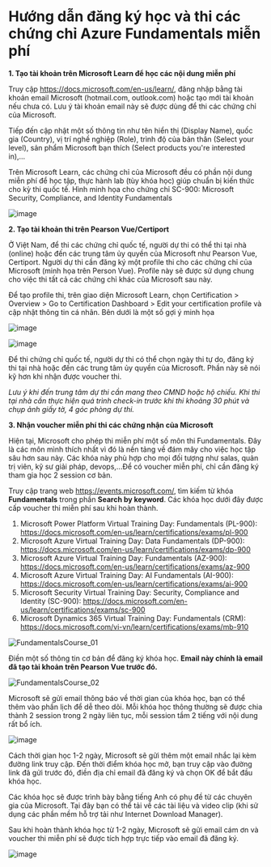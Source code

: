 # Hướng dẫn đăng ký học và thi các chứng chỉ Azure Fundamentals miễn phí 

**1. Tạo tài khoản trên Microsoft Learn để học các nội dung miễn phí**

Truy cập https://docs.microsoft.com/en-us/learn/, đăng nhập bằng tài khoản email Microsoft (hotmail.com, outlook.com) hoặc tạo mới tài khoản nếu chưa có. Lưu ý tài khoản email này sẽ được dùng để thi các chứng chỉ của Microsoft. 

Tiếp đến cập nhật một số thông tin như tên hiển thị (Display Name), quốc gia (Country), vị trí nghề nghiệp (Role), trình độ của bản thân (Select your level), sản phẩm Microsoft bạn thích (Select products you're interested in),...

Trên Microsoft Learn, các chứng chỉ của Microsoft đều có phần nội dung miễn phí để học tập, thực hành lab (tùy khóa học) giúp chuẩn bị kiến thức cho kỳ thi quốc tế. Hình minh họa cho chứng chỉ SC-900: Microsoft Security, Compliance, and Identity Fundamentals

![image](https://user-images.githubusercontent.com/102139186/160832058-9492dc02-39d1-4214-9cf2-bc1611f25533.png)




**2. Tạo tài khoản thi trên Pearson Vue/Certiport**

Ở Việt Nam, để thi các chứng chỉ quốc tế, người dự thi có thể thi tại nhà (online) hoặc đến các trung tâm ủy quyền của Microsoft như Pearson Vue, Certiport. Người dự thi cần đăng ký một profile thi cho các chứng chỉ của Microsoft (minh họa trên Person Vue). Profile này sẽ được sử dụng chung cho việc thi tất cả các chứng chỉ khác của Microsoft sau này. 

Để tạo profile thi, trên giao diện Microsoft Learn, chọn Certification > Overview > Go to Certification Dashboard > Edit your certification profile và cập nhật thông tin cá nhân. Bên dưới là một số gợi ý minh họa

![image](https://user-images.githubusercontent.com/102139186/160832614-78b58ac8-8c3a-4655-9e32-f4eaacd46561.png)

![image](https://user-images.githubusercontent.com/102139186/160860032-e2cf073a-b3b0-4b90-b531-a09cd9e1da9c.png)


Để thi chứng chỉ quốc tế, người dự thi có thể chọn ngày thi tự do, đăng ký thi tại nhà hoặc đến các trung tâm ủy quyền của Microsoft. Phần này sẽ nói kỹ hơn khi nhận được voucher thi.

*Lưu ý khi đến trung tâm dự thi cần mang theo CMND hoặc hộ chiếu. Khi thi tại nhà cần thực hiện quá trình check-in trước khi thi khoảng 30 phút và chụp ảnh giấy tờ, 4 góc phòng dự thi.*


**3. Nhận voucher miễn phí thi các chứng nhận của Microsoft**

Hiện tại, Microsoft cho phép thi miễn phí một số môn thi Fundamentals. Đây là các môn mình thích nhất vì đó là nền tảng về đám mây cho việc học tập sâu hơn sau này. Các khóa này phù hợp cho mọi đối tượng như salas, quản trị viên, kỹ sư giải pháp, devops,...Để có voucher miễn phí, chỉ cần đăng ký tham gia học 2 session cơ bản. 

Truy cập trang web https://events.microsoft.com/, tìm kiếm từ khóa **Fundamentals** trong phần **Search by keyword**. Các khóa học dưới đây được cấp voucher thi miễn phí sau khi hoàn thành.
1. Microsoft Power Platform Virtual Training Day: Fundamentals (PL-900): https://docs.microsoft.com/en-us/learn/certifications/exams/pl-900
2. Microsoft Azure Virtual Training Day: Data Fundamentals (DP-900): https://docs.microsoft.com/en-us/learn/certifications/exams/dp-900
3. Microsoft Azure Virtual Training Day: Fundamentals (AZ-900): https://docs.microsoft.com/en-us/learn/certifications/exams/az-900
4. Microsoft Azure Virtual Training Day: AI Fundamentals (AI-900): https://docs.microsoft.com/en-us/learn/certifications/exams/ai-900
5. Microsoft Security Virtual Training Day: Security, Compliance and Identity (SC-900): https://docs.microsoft.com/en-us/learn/certifications/exams/sc-900
6. Microsoft Dynamics 365 Virtual Training Day: Fundamentals (CRM): https://docs.microsoft.com/vi-vn/learn/certifications/exams/mb-910

![FundamentalsCourse_01](https://user-images.githubusercontent.com/102139186/159437531-e75c6b9c-8fc2-434a-8eea-455c7c598971.png)


Điền một số thông tin cơ bản để đăng ký khóa học. **Email này chính là email đã tạo tài khoản trên Pearson Vue trước đó.** 

![FundamentalsCourse_02](https://user-images.githubusercontent.com/102139186/159438492-69d070b1-d90b-425f-86a3-4aecce2da5fe.png)



Microsoft sẽ gửi email thông báo về thời gian của khóa học, bạn có thể thêm vào phần lịch để dễ theo dõi. Mỗi khóa học thông thường sẽ được chia thành 2 session trong 2 ngày liên tục, mỗi session tầm 2 tiếng với nội dung rất bổ ích.

![image](https://user-images.githubusercontent.com/102139186/159440618-327376a6-c1ff-4883-9bc8-703c163e6e7a.png)


Cách thời gian học 1-2 ngày, Microsoft sẽ gửi thêm một email nhắc lại kèm đường link truy cập. Đến thời điểm khóa học mở, bạn truy cập vào đường link đã gửi trước đó, điền địa chỉ email đã đăng ký và chọn OK để bắt đầu khóa học. 

Các khóa học sẽ được trình bày bằng tiếng Anh có phụ đề từ các chuyên gia của Microsoft. Tại đây bạn có thể tải về các tài liệu và video clip (khi sử dụng các phần mềm hỗ trợ tải như Internet Download Manager).  

Sau khi hoàn thành khóa học từ 1-2 ngày, Microsoft sẽ gửi email cám ơn và voucher thi miễn phí sẽ được tích hợp trực tiếp vào email đã đăng ký. 

![image](https://user-images.githubusercontent.com/102139186/160320926-b3c1fd0e-a56f-43f3-a370-924670c2168e.png)

